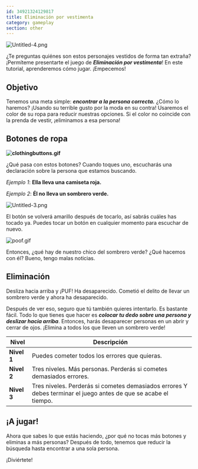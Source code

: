 ```yaml
---
id: 34921324129817
title: Eliminación por vestimenta
category: gameplay
section: other
---
```

![Untitled-4.png](https://help.studycat.com/hc/article_attachments/34921324100889)

¿Te preguntas quiénes son estos personajes vestidos de forma tan extraña? ¡Permíteme presentarte el juego de ***Eliminación por vestimenta***! En este tutorial, aprenderemos cómo jugar. ¡Empecemos!

## Objetivo 

Tenemos una meta simple: ***encontrar a la persona correcta.*** ¿Cómo lo haremos? ¡Usando su terrible gusto por la moda en su contra! Usaremos el color de su ropa para reducir nuestras opciones. Si el color no coincide con la prenda de vestir, ¡eliminamos a esa persona!

## Botones de ropa

**![clothingbuttons.gif](https://help.studycat.com/hc/article_attachments/34921310348441)**

¿Qué pasa con estos botones? Cuando toques uno, escucharás una declaración sobre la persona que estamos buscando.

*Ejemplo 1*: **Ella lleva una camiseta roja.**

*Ejemplo 2*: **Él no lleva un sombrero verde.**

![Untitled-3.png](https://help.studycat.com/hc/article_attachments/34921324104985)

El botón se volverá amarillo después de tocarlo, así sabrás cuáles has tocado ya. Puedes tocar un botón en cualquier momento para escuchar de nuevo.

![poof.gif](https://help.studycat.com/hc/article_attachments/34921324114329)

Entonces, ¿qué hay de nuestro chico del sombrero verde? ¿Qué hacemos con él? Bueno, tengo malas noticias.

## Eliminación

Desliza hacia arriba y ¡PUF! Ha desaparecido. Cometió el delito de llevar un sombrero verde y ahora ha desaparecido.

Después de ver eso, seguro que tú también quieres intentarlo. Es bastante fácil. Todo lo que tienes que hacer es ***colocar tu dedo sobre una persona y deslizar hacia arriba***. Entonces, harás desaparecer personas en un abrir y cerrar de ojos. ¡Elimina a todos los que lleven un sombrero verde!

| Nivel | Descripción |
| --- | --- |
| **Nivel 1** | Puedes cometer todos los errores que quieras. |
| **Nivel 2** | Tres niveles. Más personas. Perderás si cometes demasiados errores. |
| **Nivel 3** | Tres niveles. Perderás si cometes demasiados errores Y debes terminar el juego antes de que se acabe el tiempo. |

## ¡A jugar!

Ahora que sabes lo que estás haciendo, ¿por qué no tocas más botones y eliminas a más personas? Después de todo, tenemos que reducir la búsqueda hasta encontrar a una sola persona.

¡Diviértete!

